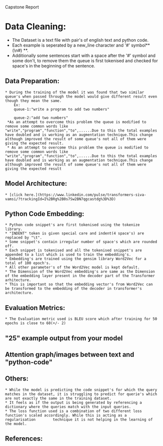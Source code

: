 Capstone Report

# Data Cleaning:
 * The Dataset is a text file with pair's of english text and python code.
 * Each example is seperated by a new_line character and '#' symbol**(\n#) **.
 * Additionally some sentences start with a space after the '#' symbol and some don't, to remove them the queue is first tokenised and          checked for space's in the beginning of the sentence.

## Data Preparation:
    * During the training of the model it was found that two similar queue's when passed through the model would give different result even though they mean the same.
        Ex:
        queue-1:"write a program to add two numbers"

        queue-2:"add two numbers"
     *As an attempt to overcome this problem the queue is modified to remove some common words like           "write","program","function","to",......Due to this the total examples have doubled and is working as an augmentation technique.This change although improved the result of some queue's not all of them were giving the expected result.
     * As an attempt to overcome this problem the queue is modified to remove some common words like "write","program","function","to",......Due to this the total examples have doubled and is working as an augmentation technique.This change although improved the result of some queue's not all of them were giving the expected result


## Model Architecture:
    * [click here.](https://www.linkedin.com/pulse/transformers-siva-vamsi/?trackingId=I%2BRg%2B0s7Sw2BN7qgcastdg%3D%3D) 




## Python Code Embedding:
    * Python code snippet's are first tokenised using the tokenize library. 
    * "INDENT" token is given special care and indent(4 space's) are replaced by "\t". 
    * Some snippet's contain irregular number of space's which are rounded off. 
    * Each snippet is tokenised and all the tokenised snippet's are appended to a list which is used to train the embedding's. 
    * Embedding's are trained using the gensim library Word2Vec for a total of 100 epoch's. 
    * All other parameter's of the Word2Vec model is kept default. 
    * The Dimension of the Word2Vec embedding's are same as the Dimension of the embedding layer present in the decoder part of the Transformer arhitecture. 
    * This is important so that the embedding vector's from Word2Vec can be transformed to the embedding of the decoder in transformer's architecture.

## Evaluation Metrics:
    * The Evaluation metric used is BLEU score which after training for 50 epochs is close to 60(+/- 2)


## "25"  example output from your model

## Attention graph/images between text and "python-code"


## Others:
    * While the model is predicting the code snippet's for which the query matches in the dataset, it is struggling to predict for querie's which are not exactly the same in the training dataset. 
    * It feels as if the output is being generated by referencing a dictionary where the queries match with the input queries.
    * The loss function used is a combination of two different loss function's scaled accordingly. While this is acting as a regularisation        technique it is not helping in the learning of the model.

## References:
